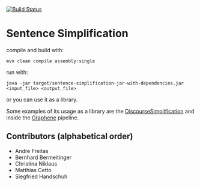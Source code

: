 [![Build Status](https://travis-ci.org/Lambda-3/SentenceSimplification.svg?branch=master)](https://travis-ci.org/Lambda-3/SentenceSimplification)

# Sentence Simplification
compile and build with:
    
	mvn clean compile assembly:single

run with:
    
	java -jar target/sentence-simplification-jar-with-dependencies.jar <input_file> <output_file>

or you can use it as a library.

Some examples of its usage as a library are the [DiscourseSimplification](https://github.com/Lambda-3/DiscourseSimplification) and inside the [Graphene](https://github.com/Lambda-3/Graphene) pipeline.

## Contributors (alphabetical order)
- Andre Freitas
- Bernhard Bermeitinger
- Christina Niklaus
- Matthias Cetto
- Siegfried Handschuh
